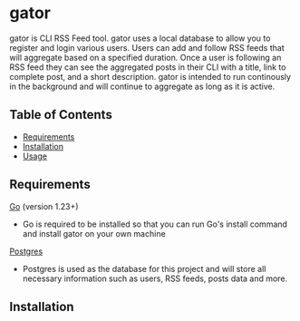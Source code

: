 # gator

gator is CLI RSS Feed tool. gator uses a local database to allow you to register and login various users. Users can add and follow RSS feeds that will aggregate based on a specified duration. Once a user is following an RSS feed they can see the aggregated posts in their CLI with a title, link to complete post, and a short description. gator is intended to run continously in the background and will continue to aggregate as long as it is active.

## Table of Contents

- [Requirements](#requirements)
- [Installation](#installation)
- [Usage](#usage)

## Requirements

[Go](https://go.dev/doc/install) (version 1.23+)

- Go is required to be installed so that you can run Go's install command and install gator on your own machine

[Postgres](https://www.postgresql.org/download/)

- Postgres is used as the database for this project and will store all necessary information such as users, RSS feeds, posts data and more.

## Installation
